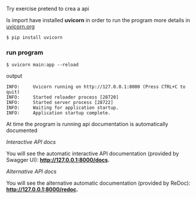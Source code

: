 
Try exercise pretend to crea a api


Is import have installed **uvicorn** in order to run the program more details in [uvicorn.org](https://www.uvicorn.org/)

````commandline
$ pip install uvicorn
````

### run program

````commandline
$ uvicorn main:app --reload
````

output
````commandline
INFO:     Uvicorn running on http://127.0.0.1:8000 (Press CTRL+C to quit)
INFO:     Started reloader process [28720]
INFO:     Started server process [28722]
INFO:     Waiting for application startup.
INFO:     Application startup complete.
````

At time the program is running api documentation is automatically documented

_Interactive API docs_

You will see the automatic interactive API documentation (provided by Swagger UI):
**http://127.0.0.1:8000/docs.**


_Alternative API docs_

You will see the alternative automatic documentation (provided by ReDoc):
**http://127.0.0.1:8000/redoc.**
